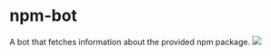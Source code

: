 # npm-bot
A bot that fetches information about the provided npm package.
![](https://i.gyazo.com/1d54b4a5377d920f1ee807efa616c938.jpg)
